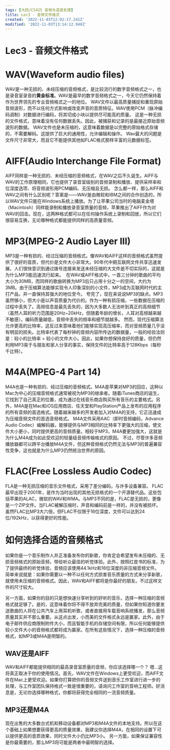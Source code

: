 ```yaml
---
tags: [大四/CS425 音频与语音处理]
title: Lec3 - 音频文件格式
created: '2022-11-03T12:02:17.241Z'
modified: '2022-11-03T13:14:12.948Z'
---
```


# Lec3 - 音频文件格式

# WAV(Waveform audio files)
WAV是一种无损的、未经压缩的音频格式，是比较流行的数字音频格式之一，也是录音室录音的**黄金标准**。WAV是最早的数字音频格式之一，今天它仍然保持着作为世界领先的专业音频格式之一的地位。
WAV文件以最高质量捕捉和重现原始音频波形，而不以任何方式影响或改变声音的音质特征。WAV使用PCM（脉冲编码调制）对数据进行编码，将其切成小块以提供尽可能高的质量。
这是一种无损的文件格式，意味着没有任何数据丢失。因此，被捕获和记录的是最接近原始音频波形的数据。
WAV文件也是未压缩的，这意味着数据是以完整的原始格式存储的，不需要解码。这提供了巨大的通用性，允许编辑和操作。
Wav最大的问题是文件尺寸非常大，而且它不能提供其他如FLAC格式那样丰富的元数据标签。

# AIFF(Audio Interchange File Format)
AIFF同样是一种无损的、未经压缩的音频格式，在WAV之后不久诞生。AIFF与WAV的工作原理相同，它也提供了录音室级别的音频录制和播放、提供采样率和位深度选项、将音频波形用PCM编码、无压缩且无损。
怎么都一样，那么AIFF和WAV之间有什么区别呢？答案是——WAV是由微软和IBM之间的合作创造的，所以WAV文件只能在Windows系统上播放。为了让苹果公司当时的电脑麦金塔（Macintosh）同样能录制和播放录音室质量的音频，苹果推出了AIFF作为对WAV的回击。现在，这两种格式都可以在任何操作系统上录制和回放，所以它们很容易互换，无论哪种格式都能提供同样的高质量音频。

# MP3(MPEG-2 Audio Layer III)
MP3是一种有损的、经过压缩的音频格式。像WAV和AIFF这样的音频格式虽然提供了很好的音质，但代价是文件大小非常大。90年代中期互联网文件共享迅速发展，人们很快意识到通过拨号连接来发送未经压缩的大文件是不切实际的，这就是为什么MP3能迅速流行起来。 
在WAV或AIFF格式中，一首三分钟的歌曲的平均大小为30MB，而同样的歌曲转换为MP3后只占用十分之一的空间，大约为3MB。由于压缩算法能够实现令人印象深刻的小文件，MP3成为互联网时代的主打产品，并一直保持其强大的地位至今。
夸完了，现在来说说MP3的缺点。MP3虽然够小，但大小是以声音质量为代价的。作为一种有损压缩，一些数据在压缩的过程中丢失了。高频信息是最先丢失的，因为大多数人无法听到真正的高频细节（虽然人耳的听力范围是20Hz~20kHz，但随着年龄的增长，人耳对高频越来越不敏感）。编码质量越低，音频中丢失的频率和细节就越多。
然而，现代压缩算法允许更高的比特率，这反过来意味着他们能够实现高压缩率，而对音频质量几乎没有明显的损失。比特率代表了每秒钟的音频内容所传达的数据量，一般的经验法则是：较小的比特率 = 较小的文件大小。因此，如果你想保持良好的质量，但仍然利用MP3易于与朋友和家人分享的事实，保持文件的比特率高于128Kbps（每秒千比特）。

# M4A(MPEG-4 Part 14)
M4A也是一种有损的、经过压缩的音频格式。M4A是苹果对MP3的回应，这种以Mac为中心的压缩音频格式通常被视为MP3的继承者。随着iTunes商店的诞生，它找到了自己真正的位置，成为通过在线音乐商店购买所有音乐的主要格式。另外，M4A是在Mac和iOS应用商店、任天堂和PlayStation产品上发布的应用程序的所有音频的首选格式。随着越来越多的开发者加入对M4A的支持，它正迅速成为压缩音频文件的首选音频格式。
M4A文件采用AAC（即时音频编码，Advance Audio Codec）编解码器，能够提供与MP3相同的比特率下更强大的压缩，使文件大小更小，同时提供更高的音频质量。相较于MP3，M4A要更加强大，这就是为什么M4A成为如此受欢迎的轻量级音频传输格式的原因。
不过，尽管许多音频播放器都可以跨平台播放M4A文件，但这种音频格式仍然无法与MP3的普遍兼容性竞争，这也就是为什么MP3仍然统治世界的原因。

# FLAC(Free Lossless Audio Codec)
FLA是一种无损压缩的音乐文件格式，采用了差分编码，与许多设备兼容。
FLAC最早出现于2001年，是作为当时出现的其他无损格式的一个开源替代品。这些包括苹果的ALAC，微软的WAV和WMA。与MP3不同的是，FLAC是无损的，更像是一个ZIP文件。当FLAC被解压缩时，声音和编码前是一样的，并没有被损坏。
虽然FLAC比MP3大六倍，但FLAC不仅限于16位深度，文件可以达到24位/192kHz，以获得更好的性能。

# 如何选择合适的音频格式
如果你是一个音乐制作人并正准备发布你的新歌，你肯定会希望发布未压缩的、无损音频格式的原始音频，带给听众最佳的听觉体验。此外，按照红皮书的标准，为了提供最终的听觉体验，音频应该使用44.1kHz和16位深度的非压缩音频文件。
简单来说就是：如果你需要以一种不以任何方式损害音乐质量的方式来分享新歌，就使用未压缩的音频格式。因此，WAV和AIFF都将是你最好的朋友。不过这样文件的尺寸较大。

另一方面，如果你的目的只是想快速分享听到的好听的音乐，选择一种压缩的音频格式就足够了。是的，这意味着你将不得不放弃完美的质量，但如果你知道你要发送歌曲的人将在公共汽车上用耳机听歌，或者直接用车载音响系统播发，那么音频质量其实并不那么重要。从这点出发，小而美的文件格式永远是赢家。此外，由于电子邮件供应商限制附件大小，而且智能手机的存储空间有限，所以任何能够提供较小文件大小的音频格式都将成为赢家。在所有这些情况下，选择一种压缩的音频格式，如MP3或M4A是明智的。

## WAV还是AIFF
WAV和AIFF都能提供相同的最高录音室质量的音频，你应该选择哪一个？
嗯...这将真正取决于你的使用情况。首先，WAV文件在Windows上更受欢迎，而AIFF文件在Mac上更受欢迎。如果你打算把你的音频文件送到音乐工作室进行进一步的处理，与工作室团队保持格式一致是很重要的，请询问工作室的音响工程师。好消息是，无论你选择哪种格式，你都将获得完全相同的一流音频质量。

## MP3还是M4A
现在出售的大多数台式机和移动设备都对MP3和M4A文件的本地支持。所以在这个基础上如果想要获得更高的质量效果，我建议你选择M4A，在相同的设置下可以提供更高的音质效果，同时文件大小仍比MP3小。
另一方面，如果保证兼容性是你最需要的，那么MP3将可能是两者中最明智的选择。
